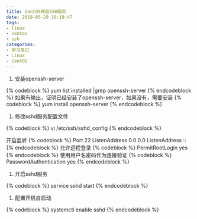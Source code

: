 ```yaml
---
title: CentOS开启SSH服务
date: 2018-05-29 16:19:47
tags:
- linux
- centos
- ssh
categories:
- 学习笔记
- Linux
- CentOS
---
```

1. 安装openssh-server

{% codeblock %}
yum list installed |grep openssh-server
{% endcodeblock %}
如果有输出，证明已经安装了openssh-server，如果没有，需要安装
{% codeblock %}
yum install openssh-server
{% endcodeblock %}

1. 修改sshd服务配置文件

{% codeblock %}
vi /etc/ssh/sshd_config
{% endcodeblock %}

开启监听
{% codeblock %}
Port 22
ListenAddress 0.0.0.0
ListenAddress ::
{% endcodeblock %}
允许远程登录
{% codeblock %}
PermitRootLogin yes
{% endcodeblock %}
使用用户名密码作为连接验证
{% codeblock %}
PasswordAuthentication yes
{% endcodeblock %}

1. 开启sshd服务

{% codeblock %}
service sshd start
{% endcodeblock %}

1. 配置开机自启动

{% codeblock %}
systemctl enable sshd
{% endcodeblock %}